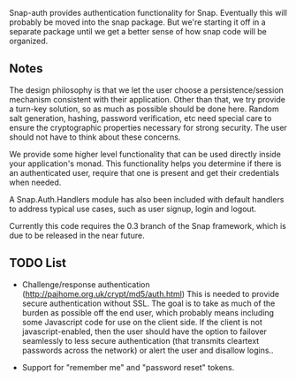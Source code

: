 Snap-auth provides authentication functionality for Snap.  Eventually this will
probably be moved into the snap package.  But we're starting it off in
a separate package until we get a better sense of how snap code will be
organized.

Notes
-----

The design philosophy is that we let the user choose a persistence/session
mechanism consistent with their application.  Other than that, we try provide
a turn-key solution, so as much as possible should be done here.  Random salt
generation, hashing, password verification, etc need special care to ensure the
cryptographic properties necessary for strong security.  The user should not
have to think about these concerns.

We provide some higher level functionality that can be used directly inside
your application's monad. This functionality helps you determine if there is an
authenticated user, require that one is present and get their credentials when
needed.

A Snap.Auth.Handlers module has also been included with default handlers to
address typical use cases, such as user signup, login and logout.

Currently this code requires the 0.3 branch of the Snap framework, which is due
to be released in the near future.

TODO List
---------

* Challenge/response authentication (http://pajhome.org.uk/crypt/md5/auth.html)
  This is needed to provide secure authentication without SSL.  The goal is to
  take as much of the burden as possible off the end user, which probably
  means including some Javascript code for use on the client side.  If the
  client is not javascript-enabled, then the user should have the option to
  failover seamlessly to less secure authentication (that transmits cleartext
  passwords across the network) or alert the user and disallow logins..  

* Support for "remember me" and "password reset" tokens.

